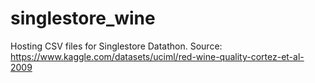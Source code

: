 # singlestore_wine
Hosting CSV files for Singlestore Datathon. Source: https://www.kaggle.com/datasets/uciml/red-wine-quality-cortez-et-al-2009
